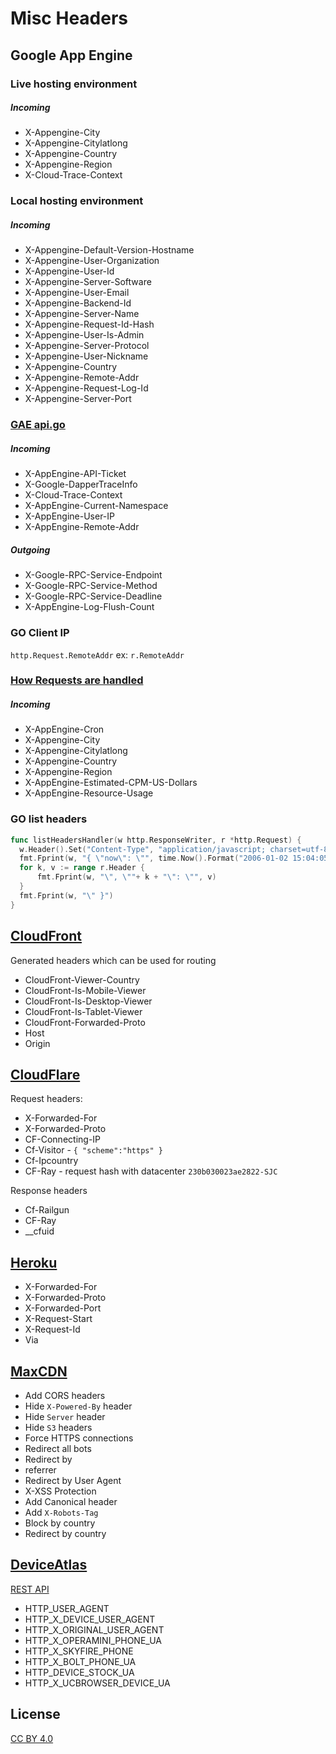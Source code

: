# Misc Headers

## Google App Engine

### Live hosting environment

##### Incoming

- X-Appengine-City
- X-Appengine-Citylatlong
- X-Appengine-Country
- X-Appengine-Region
- X-Cloud-Trace-Context

### Local hosting environment

##### Incoming

- X-Appengine-Default-Version-Hostname
- X-Appengine-User-Organization
- X-Appengine-User-Id
- X-Appengine-Server-Software
- X-Appengine-User-Email
- X-Appengine-Backend-Id
- X-Appengine-Server-Name
- X-Appengine-Request-Id-Hash
- X-Appengine-User-Is-Admin
- X-Appengine-Server-Protocol
- X-Appengine-User-Nickname
- X-Appengine-Country
- X-Appengine-Remote-Addr
- X-Appengine-Request-Log-Id
- X-Appengine-Server-Port

### [GAE api.go](http://github.com/golang/appengine/blob/master/internal/api.go)

##### Incoming

- X-AppEngine-API-Ticket
- X-Google-DapperTraceInfo
- X-Cloud-Trace-Context
- X-AppEngine-Current-Namespace
- X-AppEngine-User-IP
- X-AppEngine-Remote-Addr

##### Outgoing

- X-Google-RPC-Service-Endpoint
- X-Google-RPC-Service-Method
- X-Google-RPC-Service-Deadline
- X-AppEngine-Log-Flush-Count
 
### GO Client IP

`http.Request.RemoteAddr` ex: `r.RemoteAddr`

### [How Requests are handled](http://cloud.google.com/appengine/docs/flexible/nodejs/how-requests-are-handled)

##### Incoming

- X-AppEngine-Cron
- X-Appengine-City
- X-Appengine-Citylatlong
- X-Appengine-Country
- X-Appengine-Region
- X-AppEngine-Estimated-CPM-US-Dollars
- X-AppEngine-Resource-Usage


### GO list headers

```go
func listHeadersHandler(w http.ResponseWriter, r *http.Request) {
  w.Header().Set("Content-Type", "application/javascript; charset=utf-8")
  fmt.Fprint(w, "{ \"now\": \"", time.Now().Format("2006-01-02 15:04:05"))
  for k, v := range r.Header {
      fmt.Fprint(w, "\", \""+ k + "\": \"", v)
  }
  fmt.Fprint(w, "\" }")
}
```


## [CloudFront](https://aws.amazon.com/blogs/aws/enhanced-cloudfront-customization/)

Generated headers which can be used for routing

- CloudFront-Viewer-Country
- CloudFront-Is-Mobile-Viewer
- CloudFront-Is-Desktop-Viewer
- CloudFront-Is-Tablet-Viewer
- CloudFront-Forwarded-Proto
- Host
- Origin

## [CloudFlare](https://support.cloudflare.com/hc/en-us/articles/200170986-How-does-CloudFlare-handle-HTTP-Request-headers-)

Request headers:

- X-Forwarded-For 
- X-Forwarded-Proto
- CF-Connecting-IP 
- Cf-Visitor - `{ "scheme":"https" }`
- Cf-Ipcountry
- CF-Ray - request hash with datacenter `230b030023ae2822-SJC`

Response headers

- Cf-Railgun
- CF-Ray
- __cfuid

## [Heroku](https://devcenter.heroku.com/articles/http-routing)

- X-Forwarded-For
- X-Forwarded-Proto
- X-Forwarded-Port
- X-Request-Start
- X-Request-Id
- Via

## [MaxCDN](https://www.maxcdn.com/one/tutorial/edge-rules-recipes/)

- Add CORS headers
- Hide `X-Powered-By` header
- Hide `Server` header
- Hide `S3` headers
- Force HTTPS connections
- Redirect all bots
- Redirect by
- referrer
- Redirect by User Agent
- X-XSS Protection
- Add Canonical header
- Add `X-Robots-Tag`
- Block by country
- Redirect by country

## [DeviceAtlas](https://deviceatlas.com/resources/side-loaded-browser-handling)

[REST API](https://deviceatlas.com/resources/rest-api)

- HTTP_USER_AGENT
- HTTP_X_DEVICE_USER_AGENT
- HTTP_X_ORIGINAL_USER_AGENT
- HTTP_X_OPERAMINI_PHONE_UA
- HTTP_X_SKYFIRE_PHONE
- HTTP_X_BOLT_PHONE_UA
- HTTP_DEVICE_STOCK_UA
- HTTP_X_UCBROWSER_DEVICE_UA

## License

[CC BY 4.0](https://creativecommons.org/licenses/by/4.0/)
